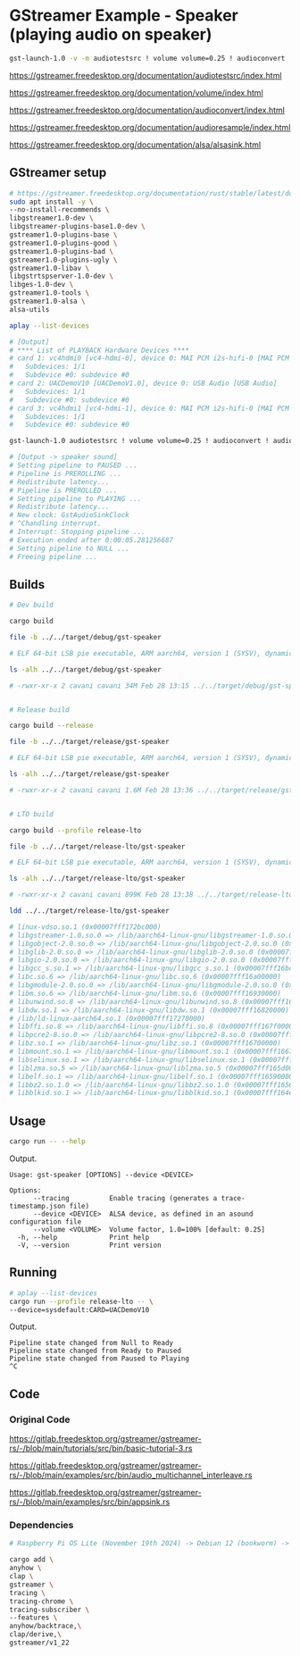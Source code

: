 # GStreamer Example - Speaker (playing audio on speaker)

```sh
gst-launch-1.0 -v -m audiotestsrc ! volume volume=0.25 ! audioconvert ! audioresample ! alsasink device=sysdefault:CARD=UACDemoV10
```

<https://gstreamer.freedesktop.org/documentation/audiotestsrc/index.html>

<https://gstreamer.freedesktop.org/documentation/volume/index.html>

<https://gstreamer.freedesktop.org/documentation/audioconvert/index.html>

<https://gstreamer.freedesktop.org/documentation/audioresample/index.html>

<https://gstreamer.freedesktop.org/documentation/alsa/alsasink.html>

## GStreamer setup

```sh
# https://gstreamer.freedesktop.org/documentation/rust/stable/latest/docs/gstreamer/#installation-linux
sudo apt install -y \
--no-install-recommends \
libgstreamer1.0-dev \
libgstreamer-plugins-base1.0-dev \
gstreamer1.0-plugins-base \
gstreamer1.0-plugins-good \
gstreamer1.0-plugins-bad \
gstreamer1.0-plugins-ugly \
gstreamer1.0-libav \
libgstrtspserver-1.0-dev \
libges-1.0-dev \
gstreamer1.0-tools \
gstreamer1.0-alsa \
alsa-utils

aplay --list-devices

# [Output]
# **** List of PLAYBACK Hardware Devices ****
# card 1: vc4hdmi0 [vc4-hdmi-0], device 0: MAI PCM i2s-hifi-0 [MAI PCM i2s-hifi-0]
#   Subdevices: 1/1
#   Subdevice #0: subdevice #0
# card 2: UACDemoV10 [UACDemoV1.0], device 0: USB Audio [USB Audio]
#   Subdevices: 1/1
#   Subdevice #0: subdevice #0
# card 3: vc4hdmi1 [vc4-hdmi-1], device 0: MAI PCM i2s-hifi-0 [MAI PCM i2s-hifi-0]
#   Subdevices: 1/1
#   Subdevice #0: subdevice #0

gst-launch-1.0 audiotestsrc ! volume volume=0.25 ! audioconvert ! audioresample ! alsasink device=sysdefault:CARD=UACDemoV10

# [Output -> speaker sound]
# Setting pipeline to PAUSED ...
# Pipeline is PREROLLING ...
# Redistribute latency...
# Pipeline is PREROLLED ...
# Setting pipeline to PLAYING ...
# Redistribute latency...
# New clock: GstAudioSinkClock
# ^Chandling interrupt.
# Interrupt: Stopping pipeline ...
# Execution ended after 0:00:05.281256687
# Setting pipeline to NULL ...
# Freeing pipeline ...
```

## Builds

```sh
# Dev build

cargo build

file -b ../../target/debug/gst-speaker

# ELF 64-bit LSB pie executable, ARM aarch64, version 1 (SYSV), dynamically linked, interpreter /lib/ld-linux-aarch64.so.1, BuildID[sha1]=1fd2f946079e9c0f061ed354aa4fb84444e72589, for GNU/Linux 3.7.0, with debug_info, not stripped

ls -alh ../../target/debug/gst-speaker

# -rwxr-xr-x 2 cavani cavani 34M Feb 28 13:15 ../../target/debug/gst-speaker


# Release build

cargo build --release

file -b ../../target/release/gst-speaker

# ELF 64-bit LSB pie executable, ARM aarch64, version 1 (SYSV), dynamically linked, interpreter /lib/ld-linux-aarch64.so.1, BuildID[sha1]=5cd8d1d203ddecdb158ee7d7b82e0060bcca353e, for GNU/Linux 3.7.0, not stripped

ls -alh ../../target/release/gst-speaker

# -rwxr-xr-x 2 cavani cavani 1.6M Feb 28 13:36 ../../target/release/gst-speaker


# LTO build

cargo build --profile release-lto

file -b ../../target/release-lto/gst-speaker

# ELF 64-bit LSB pie executable, ARM aarch64, version 1 (SYSV), dynamically linked, interpreter /lib/ld-linux-aarch64.so.1, BuildID[sha1]=13608ad8e59158cdc8bea1b865dd692ec22a5dcf, for GNU/Linux 3.7.0, stripped

ls -alh ../../target/release-lto/gst-speaker

# -rwxr-xr-x 2 cavani cavani 899K Feb 28 13:38 ../../target/release-lto/gst-speaker

ldd ../../target/release-lto/gst-speaker

# linux-vdso.so.1 (0x00007fff172bc000)
# libgstreamer-1.0.so.0 => /lib/aarch64-linux-gnu/libgstreamer-1.0.so.0 (0x00007fff16ff0000)
# libgobject-2.0.so.0 => /lib/aarch64-linux-gnu/libgobject-2.0.so.0 (0x00007fff16f70000)
# libglib-2.0.so.0 => /lib/aarch64-linux-gnu/libglib-2.0.so.0 (0x00007fff16e10000)
# libgio-2.0.so.0 => /lib/aarch64-linux-gnu/libgio-2.0.so.0 (0x00007fff16c00000)
# libgcc_s.so.1 => /lib/aarch64-linux-gnu/libgcc_s.so.1 (0x00007fff16bc0000)
# libc.so.6 => /lib/aarch64-linux-gnu/libc.so.6 (0x00007fff16a00000)
# libgmodule-2.0.so.0 => /lib/aarch64-linux-gnu/libgmodule-2.0.so.0 (0x00007fff169d0000)
# libm.so.6 => /lib/aarch64-linux-gnu/libm.so.6 (0x00007fff16930000)
# libunwind.so.8 => /lib/aarch64-linux-gnu/libunwind.so.8 (0x00007fff168e0000)
# libdw.so.1 => /lib/aarch64-linux-gnu/libdw.so.1 (0x00007fff16820000)
# /lib/ld-linux-aarch64.so.1 (0x00007fff17270000)
# libffi.so.8 => /lib/aarch64-linux-gnu/libffi.so.8 (0x00007fff167f0000)
# libpcre2-8.so.0 => /lib/aarch64-linux-gnu/libpcre2-8.so.0 (0x00007fff16740000)
# libz.so.1 => /lib/aarch64-linux-gnu/libz.so.1 (0x00007fff16700000)
# libmount.so.1 => /lib/aarch64-linux-gnu/libmount.so.1 (0x00007fff16670000)
# libselinux.so.1 => /lib/aarch64-linux-gnu/libselinux.so.1 (0x00007fff16620000)
# liblzma.so.5 => /lib/aarch64-linux-gnu/liblzma.so.5 (0x00007fff165d0000)
# libelf.so.1 => /lib/aarch64-linux-gnu/libelf.so.1 (0x00007fff16590000)
# libbz2.so.1.0 => /lib/aarch64-linux-gnu/libbz2.so.1.0 (0x00007fff16560000)
# libblkid.so.1 => /lib/aarch64-linux-gnu/libblkid.so.1 (0x00007fff164e0000)
```

## Usage

```sh
cargo run -- --help
```

Output.

```text
Usage: gst-speaker [OPTIONS] --device <DEVICE>

Options:
      --tracing          Enable tracing (generates a trace-timestamp.json file)
      --device <DEVICE>  ALSA device, as defined in an asound configuration file
      --volume <VOLUME>  Volume factor, 1.0=100% [default: 0.25]
  -h, --help             Print help
  -V, --version          Print version
```

## Running

```sh
# aplay --list-devices
cargo run --profile release-lto -- \
--device=sysdefault:CARD=UACDemoV10
```

Output.

```text
Pipeline state changed from Null to Ready
Pipeline state changed from Ready to Paused
Pipeline state changed from Paused to Playing
^C
```

## Code

### Original Code

<https://gitlab.freedesktop.org/gstreamer/gstreamer-rs/-/blob/main/tutorials/src/bin/basic-tutorial-3.rs>

<https://gitlab.freedesktop.org/gstreamer/gstreamer-rs/-/blob/main/examples/src/bin/audio_multichannel_interleave.rs>

<https://gitlab.freedesktop.org/gstreamer/gstreamer-rs/-/blob/main/examples/src/bin/appsink.rs>

### Dependencies

```sh
# Raspberry Pi OS Lite (November 19th 2024) -> Debian 12 (bookworm) -> libgstreamer1.0-dev 1.22.0-2+deb12u1

cargo add \
anyhow \
clap \
gstreamer \
tracing \
tracing-chrome \
tracing-subscriber \
--features \
anyhow/backtrace,\
clap/derive,\
gstreamer/v1_22
```

